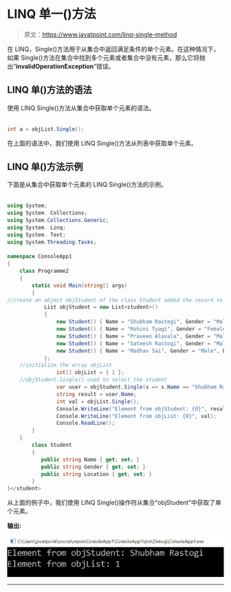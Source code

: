 # LINQ 单一()方法

> 原文：<https://www.javatpoint.com/linq-single-method>

在 LINQ，Single()方法用于从集合中返回满足条件的单个元素。在这种情况下，如果 Single()方法在集合中找到多个元素或者集合中没有元素，那么它将抛出“**invalidOperationException**”错误。

## LINQ 单()方法的语法

使用 LINQ Single()方法从集合中获取单个元素的语法。

```cs

int a = objList.Single();

```

在上面的语法中，我们使用 LINQ Single()方法从列表中获取单个元素。

## LINQ 单()方法示例

下面是从集合中获取单个元素的 LINQ Single()方法的示例。

```cs

using System;
using System. Collections;
using System.Collections.Generic;
using System. Linq;
using System. Text;
using System.Threading.Tasks;

namespace ConsoleApp1
{
    class Programme2
    {
        static void Main(string[] args)
        {
//create an object objStudent of the class Student added the record to the list.
            List objStudent = new List<student>()
            {
                new Student() { Name = "Shubham Rastogi", Gender = "Male",Location="Chennai" },
                new Student() { Name = "Rohini Tyagi", Gender = "Female", Location="Chennai" },
                new Student() { Name = "Praveen Alavala", Gender = "Male",Location="Bangalore" },
                new Student() { Name = "Sateesh Rastogi", Gender = "Male", Location ="Vizag"},
                new Student() { Name = "Madhav Sai", Gender = "Male", Location="Nagpur"}
            };
    //initialize the array objList
                int[] objList = { 1 };
    //objStudent.Single() used to select the student
                var user = objStudent.Single(s => s.Name == "Shubham Rastogi");
                string result = user.Name;
                int val = objList.Single();
                Console.WriteLine("Element from objStudent: {0}", result);
                Console.WriteLine("Element from objList: {0}", val);
                Console.ReadLine();
        }
    }
        class Student
        {
           public string Name { get; set; }
           public string Gender { get; set; }
           public string Location { get; set; }
        }
}</student> 
```

从上面的例子中，我们使用 LINQ Single()操作符从集合“objStudent”中获取了单个元素。

**输出:**

![LINQ Single() Method](img/ea3a2b26423d77e917a2bca0afd42beb.png)

* * *